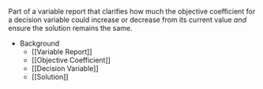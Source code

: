 Part of a variable report that clarifies how much the objective coefficient for a decision variable could increase or decrease from its current value *and* ensure the solution remains the same.

* Background
	* [[Variable Report]]
	* [[Objective Coefficient]]
	* [[Decision Variable]]
	* [[Solution]]